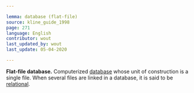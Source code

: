 ```yaml
---

lemma: database (flat-file)
source: kline_guide_1998
page: 271
language: English
contributor: wout
last_updated_by: wout
last_update: 05-04-2020

---
```


**Flat-file database.** Computerized [database](database.html) whose unit of construction is a single file. When several files are linked in a database, it is said to be [relational](databaseRelational.html).
